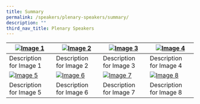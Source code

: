 ```yaml
---
title: Summary
permalink: /speakers/plenary-speakers/summary/
description: ""
third_nav_title: Plenary Speakers
---
```

| [![Image 1](![](/images/Phy-Ho-Wee-Kok-315x300-c-default%201.png))](link1) | [![Image 2](image2.png)](link2) | [![Image 3](image3.png)](link3) | [![Image 4](image4.png)](link4) |
| --- | --- | --- | --- |
| Description for Image 1 | Description for Image 2 | Description for Image 3 | Description for Image 4 |
| [![Image 5](image5.png)](link5) | [![Image 6](image6.png)](link6) | [![Image 7](image7.png)](link7) | [![Image 8](image8.png)](link8) |
| Description for Image 5 | Description for Image 6 | Description for Image 7 | Description for Image 8 |
